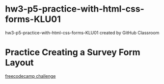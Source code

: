 # hw3-p5-practice-with-html-css-forms-KLU01
hw3-p5-practice-with-html-css-forms-KLU01 created by GitHub Classroom

# Practice Creating a Survey Form Layout
[freecodecamp challenge](https://learn.freecodecamp.org/responsive-web-design/responsive-web-design-projects/build-a-survey-form)

